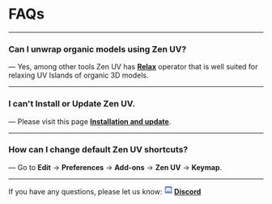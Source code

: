 # FAQs
----
### Can I unwrap organic models using Zen UV?
— Yes, among other tools Zen UV has [**Relax**](transform.md#relax) operator that is well suited for relaxing UV Islands of organic 3D models.

----
### I can't Install or Update Zen UV.
— Please visit this page [**Installation and update**](installation.md).
<!-- blank line -->
----
### How can I change default Zen UV shortcuts?
— Go to **Edit** -> **Preferences** -> **Add-ons** -> **Zen UV** -> **Keymap**.
<!-- blank line -->
----
<!-- blank line -->
If you have any questions, please let us know:
![Discord](img/icons/services/discord-16.png) [**Discord**](https://discord.gg/wGpFeME)